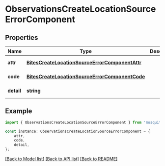 # ObservationsCreateLocationSourceErrorComponent


## Properties

Name | Type | Description | Notes
------------ | ------------- | ------------- | -------------
**attr** | [**BitesCreateLocationSourceErrorComponentAttr**](BitesCreateLocationSourceErrorComponentAttr.md) |  | [default to undefined]
**code** | [**BitesCreateLocationSourceErrorComponentCode**](BitesCreateLocationSourceErrorComponentCode.md) |  | [default to undefined]
**detail** | **string** |  | [default to undefined]

## Example

```typescript
import { ObservationsCreateLocationSourceErrorComponent } from 'mosquito-alert';

const instance: ObservationsCreateLocationSourceErrorComponent = {
    attr,
    code,
    detail,
};
```

[[Back to Model list]](../README.md#documentation-for-models) [[Back to API list]](../README.md#documentation-for-api-endpoints) [[Back to README]](../README.md)
